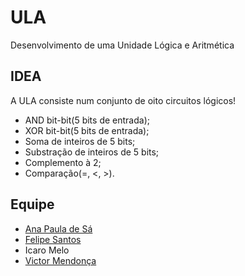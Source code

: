 # ULA
Desenvolvimento de uma Unidade Lógica e Aritmética

## IDEA
A ULA consiste num conjunto de oito circuitos lógicos!

- AND bit-bit(5 bits de entrada);
- XOR bit-bit(5 bits de entrada);
- Soma de inteiros de 5 bits;
- Substração de inteiros de 5 bits;
- Complemento à 2;
- Comparação(=, <, >).

## Equipe
- [Ana Paula de Sá](https://github.com/anapsa)
- [Felipe Santos](https://github.com/SageScroll18144)
- Icaro Melo
- [Victor Mendonça](https://github.com/Mend25)
